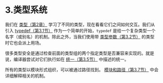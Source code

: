 # 3.类型系统

我们在 [类型（第2章）](http:///#) 学习了不同的类型，现在看看它们之间如何交互。我们从引入 [typedef（第3.1节）](http:///#) 作为一个简单的开始，`typedef` 是给一个复杂类型一个名字（或别名）的机制。除此之外，当我们使用带 [类型参数（第3.2节）](http:///#) 的类型时它也会派上用场。

很多类型安全是通过检查前面的类型组的两个指定类型是否兼容来实现的。就是说，编译器尝试对它们执行如在 [统一（第3.5节）](http:///#) 中描述的统一。

所有的类型以模块形式组织，可以被通过路径找到。 [模块和路径（第3.7节）](http:///#) 中会详细解释相关的机制。